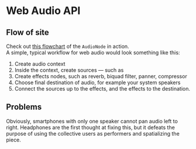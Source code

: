 # Web Audio API
## Flow of site
Check out [this flowchart](https://developer.mozilla.org/en-US/docs/Web/API/AudioNode) of the `AudioNode` in action.  
A simple, typical workflow for web audio would look something like this:  
1. Create audio context
2. Inside the context, create sources — such as <audio>, oscillator, stream
3. Create effects nodes, such as reverb, biquad filter, panner, compressor
4. Choose final destination of audio, for example your system speakers
5. Connect the sources up to the effects, and the effects to the destination.  
## Problems
Obviously, smartphones with only one speaker cannot pan audio left to right. Headphones are the first thought at fixing this, but it defeats the purpose of using the collective users as performers and spatializing the piece.
